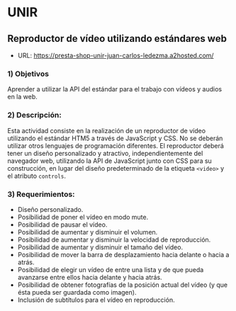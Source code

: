 # UNIR
## Reproductor de vídeo utilizando estándares web
- URL: https://presta-shop-unir-juan-carlos-ledezma.a2hosted.com/

### 1) Objetivos
Aprender a utilizar la API del estándar para el trabajo con vídeos y audios en la web.

### 2) Descripción:
Esta actividad consiste en la realización de un reproductor de vídeo utilizando el estándar HTM5 a 
través de JavaScript y CSS. No se deberán utilizar otros lenguajes de programación diferentes. El reproductor 
deberá tener un diseño personalizado y atractivo, independientemente del navegador web, utilizando la API de 
JavaScript junto con CSS para su construcción, en lugar del diseño predeterminado de la etiqueta `<video>` y el atributo `controls`.

### 3) Requerimientos:
- Diseño personalizado.
- Posibilidad de poner el vídeo en modo mute.
- Posibilidad de pausar el vídeo.
- Posibilidad de aumentar y disminuir el volumen.
- Posibilidad de aumentar y disminuir la velocidad de reproducción.
- Posibilidad de aumentar y disminuir el tamaño del vídeo.
- Posibilidad de mover la barra de desplazamiento hacia delante o hacia a atrás.
- Posibilidad de elegir un vídeo de entre una lista y de que pueda avanzarse entre ellos hacia delante y hacia atrás.
- Posibilidad de obtener fotografías de la posición actual del vídeo (y que ésta pueda ser guardada como imagen).
- Inclusión de subtítulos para el vídeo en reproducción.